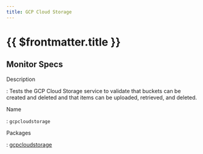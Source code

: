 ```yaml
---
title: GCP Cloud Storage
---
```


# {{ $frontmatter.title }}

## Monitor Specs

Description

: Tests the GCP Cloud Storage service to validate that buckets can be created and deleted and that items can be uploaded, retrieved, and deleted.

Name

: `gcpcloudstorage`

Packages

: [gcpcloudstorage](gcpcloudstorage_gcpcloudstorage.md)


<!--@include: /parts/_1.md-->


<!--@include: /parts/_2.md-->